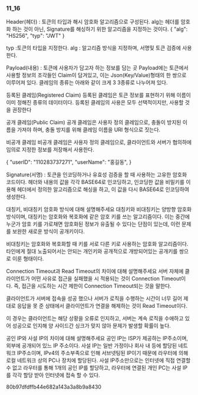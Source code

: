 ### 11_16

Header(헤더) 
: 토큰의 타입과 해시 암호화 알고리즘으로 구성된다. 
alg는 헤더를 암호화 하는 것이 아닌, Signature를 해싱하기 위한 알고리즘을 지정하는 것이다. 
{
"alg": "HS256",
"typ": "JWT"
}

typ :토큰의 타입을 지정한다. 
alg : 알고리즘 방식을 지정하며, 서명및 토큰 검증에 사용한다. 

Payload(내용)
: 토큰에 사용자가 담고자 하는 정보를 담는 곳
Payload에는 토큰에서 사용할 정보의 조각들인 Claim이 담겨있고, 
이는 Json(Key/Value)형태의 한 쌍으로 이루어져 있다. 클레임의 종류는 아래와 같이 크게 3
3종류로 나누어져 있다. 

등록된 클레임(Registered Claim)
등록된 클레임은 토큰 정보를 표현하기 위해 이름이 이미 정해진 종류의 데이터이다. 
등록된 클레임의 사용은 모두 선택적이지만, 사용할 것을 권장한다

공개 클레임(Public Claim)
공개 클레임은 사용자 정의 클레임으로,
충돌이 방지된 이름을 가져야 하며, 충돌 방지를 위해 클레임 이름을 URI 형식으로 짓는다. 

비공개 클레임
비공개 클레임은 사용자 정의 클레임으로, 클라이언트와 서버가 협의하에 임의로 지정한
정보를 저장해서 사용한다. 

{
"userID": "110283737271",
"userName": "홍길동",
}

Signature(서명)
: 토큰을 인코딩하거나 유효성 검증을 할 때 사용하는 고유한 암호화 코드이다. 
헤더와 내용의 값을 각각 BASE64로 인코딩하고, 인코딩한 값을 비밀키를 이용해
헤더에서 정의한 알고리즘으로 해싱을 하고, 이 값을 다시 BASE64로 인코딩하여
생성한다. 

대칭키, 비대칭키 암호화 방식에 대해 설명해주세요
대칭키와 비대칭키는 양방향 암호화 방식이며, 
대칭키는 암호화와 복호화에 같은 암호 키를 쓰는 알고리즘이다. 
이는 중간에 누군가 암호 키를 가로채면 암호화된 정보가 유출될 수 있다는 단점이 있는데, 
이런 문제를 보완한 새로운 방식이 공개키이다. 

비대칭키는 암호화와 복호화할 때 키를 서로 다른 키로 사용하는 암호화 알고리즘이다. 
타인에게 절대 노출되어서는 안되는 개인키와 공개적으로 개방되어있는 공개키를 
쌍으로 이룬 형태이다. 

Connection Timeout과 Read Timeout의 차이에 대해 설명해주세요
서버 자체에 클라이언트가 어떤 사유로 접근을 실패했을 시 적용되는 것이 Connection 
Timeout이다. 
즉, 접근을 시도하는 시간 제한이 Connection Timeout되는 것을 말한다. 

클라이언트가 서버에 접속을 성공 했으나 서버가 로직을 수행하는 시간이 너무 길어 
제대로 응답을 못 준 상태에서 클라이언트가 연결을 해제하는 것이 Read Timeout이다. 

이 경우는 클라이언트는 해당 상황을 오류로 인지하고, 서버는 계속 로직을 수애하고 있어
성공으로 인지해 양 사이드간 싱크가 맞지 않아 문제가 발생할 확률이 높다. 

공인 IP와 사설 IP의 차이에 대해 설명해주세요
공인 IP는 ISP가 제공하는 IP주소이며, 외부에 공개되어 있느 IP 주소이다. 
사설 IP는 일반 가정이나 회사 내 등에 할당된 네트워크 IP주소이며, IPv4의 주소부족으로 인해
서브넷팅된 IP이기 때문에 라우터에 의해 로컬 네트워크 상의 PC나 장치에 할당된다. 
사설 IP주소만으로는 인터넷에 직접 연결할 수 없고 라우터를 통해 1개의 공인 IP를 할당하고, 
라우터에 연결된 개인 PC는 사설 IP를 각각 할당 받아 인터넷에 접속 할 수 있다. 


80b97dfdffb44e682a143a3a8b9a8430


















































